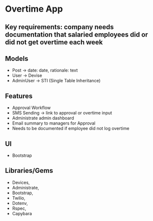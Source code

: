 # Overtime App

## Key requirements: company needs documentation that salaried employees did or did not get overtime each week

## Models
- Post -> date: date, rationale: text
- User -> Devise
- AdminUser -> STI (Single Table Inheritance)

## Features
- Approval Workflow
- SMS Sending -> link to approval or overtime input
- Administrate admin dashboard
- Email summary to managers for Approval
- Needs to be documented if employee did not log overtime

## UI
- Bootstrap 

## Libraries/Gems
- Devices,
- Administrate,
- Bootstrap,
- Twilio,
- Dotenv,
- Rspec,
- Capybara
